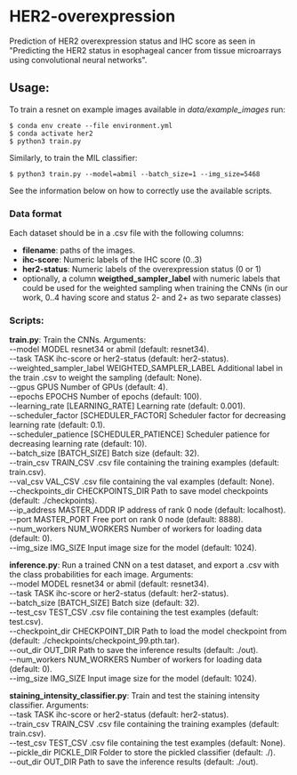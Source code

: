 # HER2-overexpression

Prediction of HER2 overexpression status and IHC score as seen in "Predicting the HER2 status in esophageal cancer from tissue microarrays using convolutional neural networks".

## Usage:  

To train a resnet on example images available in _data/example_images_ run:  
```console
$ conda env create --file environment.yml
$ conda activate her2
$ python3 train.py
```

Similarly, to train the MIL classifier:
```console
$ python3 train.py --model=abmil --batch_size=1 --img_size=5468
```

See the information below on how to correctly use the available scripts.

### Data format

Each dataset should be in a .csv file with the following columns:
- **filename**: paths of the images. 
- **ihc-score**: Numeric labels of the IHC score (0..3)
- **her2-status**: Numeric labels of the overexpression status (0 or 1)
- optionally, a column **weigthed_sampler_label** with numeric labels that could be used for the weighted sampling when training the CNNs (in our work, 0..4 having score and status 2- and 2+ as two separate classes)

### Scripts:
**train.py**: Train the CNNs. Arguments:  
  --model MODEL         resnet34 or abmil (default: resnet34).  
  --task TASK           ihc-score or her2-status (default: her2-status).  
  --weighted_sampler_label WEIGHTED_SAMPLER_LABEL
                        Additional label in the train .csv to weight the sampling (default: None).  
  --gpus GPUS           Number of GPUs (default: 4).  
  --epochs EPOCHS       Number of epochs (default: 100).  
  --learning_rate [LEARNING_RATE]
                        Learning rate (default: 0.001).  
  --scheduler_factor [SCHEDULER_FACTOR]
                        Scheduler factor for decreasing learning rate (default: 0.1).  
  --scheduler_patience [SCHEDULER_PATIENCE]
                        Scheduler patience for decreasing learning rate (default: 10).  
  --batch_size [BATCH_SIZE]
                        Batch size (default: 32).  
  --train_csv TRAIN_CSV
                        .csv file containing the training examples (default: train.csv).  
  --val_csv VAL_CSV     .csv file containing the val examples (default: None).  
  --checkpoints_dir CHECKPOINTS_DIR
                        Path to save model checkpoints (default: ./checkpoints).  
  --ip_address MASTER_ADDR
                        IP address of rank 0 node (default: localhost).  
  --port MASTER_PORT    Free port on rank 0 node (default: 8888).  
  --num_workers NUM_WORKERS
                        Number of workers for loading data (default: 0).  
  --img_size IMG_SIZE   Input image size for the model (default: 1024).  
  
  **inference.py**: Run a trained CNN on a test dataset, and export a .csv with the class probabilities for each image. Arguments:  
  --model MODEL         resnet34 or abmil (default: resnet34).  
  --task TASK           ihc-score or her2-status (default: her2-status).  
  --batch_size [BATCH_SIZE]
                        Batch size (default: 32).  
  --test_csv TEST_CSV   .csv file containing the test examples (default: test.csv).  
  --checkpoint_dir CHECKPOINT_DIR
                        Path to load the model checkpoint from (default: ./checkpoints/checkpoint_99.pth.tar).  
  --out_dir OUT_DIR     Path to save the inference results (default: ./out).  
  --num_workers NUM_WORKERS
                        Number of workers for loading data (default: 0).  
  --img_size IMG_SIZE   Input image size for the model (default: 1024).  
  
  **staining_intensity_classifier.py**: Train and test the staining intensity classifier. Arguments:  
  --task TASK           ihc-score or her2-status (default: her2-status).  
  --train_csv TRAIN_CSV
                        .csv file containing the training examples (default: train.csv).  
  --test_csv TEST_CSV   .csv file containing the test examples (default: None).  
  --pickle_dir PICKLE_DIR
                        Folder to store the pickled classifier (default: ./).  
  --out_dir OUT_DIR     Path to save the inference results (default: ./out).  
